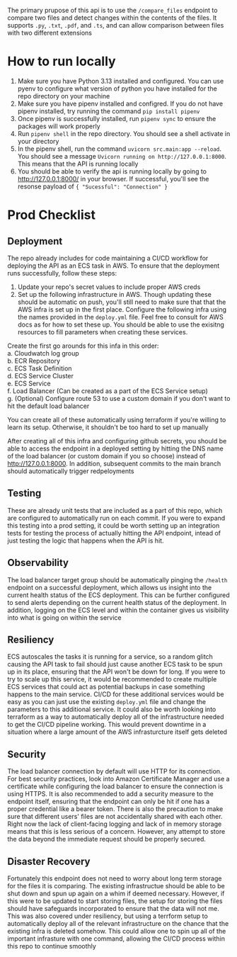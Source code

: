 The primary prupose of this api is to use the ```/compare_files``` endpoint to compare two files and detect changes within the contents of the files. It supports ```.py```, ```.txt```, ```.pdf```, and ```.ts```, and can allow comparison between files with two different extensions

# How to run locally
1. Make sure you have Python 3.13 installed and configured. You can use pyenv to configure what version of python you have installed for the repo directory on your machine
2. Make sure you have pipenv installed and configred. If you do not have pipenv installed, try running the command ```pip install pipenv```
3. Once pipenv is successfully installed, run ```pipenv sync``` to ensure the packages will work properly
4. Run ```pipenv shell``` in the repo directory. You should see a shell activate in your directory
5. In the pipenv shell, run the command ```uvicorn src.main:app --reload```. You should see a message  ``Uvicorn running on http://127.0.0.1:8000``. This means that the API is running locally
6. You should be able to verify the api is running locally by going to http://127.0.0.1:8000/ in your browser. If successful, you'll see the resonse payload of ```{
"Sucessful": "Connection"
}```



# Prod Checklist 

## Deployment
The repo already includes for code maintaining a CI/CD workflow for deploying the API as an ECS task in AWS. To ensure that the deployment runs successfully, follow these steps:
  1. Update your repo's secret values to include proper AWS creds
  2. Set up the following infrastructure in AWS. Though updating these should be automatic on push, you'll still need to make sure that that the AWS infra is set up in the first place. Configure the following infra using the names provided in the ```deploy.yml``` file. Feel free to consult for AWS docs as for how to set these up. You should be able to use the exisitng resources to fill parameters when creating these services. 
     
   Create the first go arounds for this infa in this order: \
   a. Cloudwatch log group \
   b. ECR Repository \
   c. ECS Task Definition \
   d. ECS Service Cluster \
   e. ECS Service \
   f. Load Balancer (Can be created as a part of the ECS Service setup) \
   g. (Optional) Configure route 53 to use a custom domain if you don't want to hit the default load balancer
   
   You can create all of these automatically using terraform if you're willing to learn its setup. Otherwise, it shouldn't be too hard to set up manually 

After creating all of this infra and configuring github secrets, you should be able to access the endpoint in a deployed setting by hitting the DNS name of the load balancer (or custom domain if you so choose) instead of http://127.0.0.1:8000. In addition, subsequent commits to the main branch should automatically trigger redpeloyments

## Testing
These are already unit tests that are included as a part of this repo, which are configured to automatically run on each commit. If you were to expand this testing into a prod setting, it could be worth setting up an integration tests for testing the process of actually hitting the API endpoint, intead of just testing the logic that happens when the API is hit.  

## Observability
The load balancer target group should be automatically pinging the ```/health``` endpoint on a successful deployment, which allows us insight into the current health status of the ECS deployment. This can be further configured to send alerts depending on the current health status of the deployment. In addition, logging on the ECS level and within the container gives us visibility into what is going on within the service

## Resiliency
ECS autoscales the tasks it is running for a service, so a random glitch causing the API task to fail should just cause another ECS task to be spun up in its place, ensuring that the API won't be down for long. If you were to try to scale up this service, it would be recommended to create multiple ECS services that could act as potential backups in case something happens to the main service. CI/CD for these additional services would be easy as you can just use the existing ```deploy.yml``` file and change the parameters to this additional service. It could also be worth looking into terraform as a way to automatically deploy all of the infrastructure needed to get the CI/CD pipeline working. This would prevent downtime in a situation where a large amount of the AWS infrasturcture itself gets deleted 

## Security
The load balancer connection by default will use HTTP for its connection. For best security practices, look into Amazon Certificate Manager and use a certificate while configuring the load balancer to ensure the connection is using HTTPS. It is also recommended to add a security measure to the endpoint itself, ensuring that the endpoint can only be hit if one has a proper credential like a bearer token. There is also the precaution to  make sure that different users' files are not accidentally shared with each other. Right now the lack of client-facing logging and lack of in memory storage means that this is less serious of a concern. However, any attempt to store the data beyond the immediate request should be properly secured. 

## Disaster Recovery
Fortunately this endpoint does not need to worry about long term storage for the files it is comparing. The existing infrastructue should be able to be shut down and spun up again on a whim if deemed necessary. However, if this were to be updated to start storing files, the setup for storing the files should have safeguards incorporated to ensure that the data will not me. This was also covered under resiliency, but using a terrform setup to automatically deploy all of the relevant infrastructure on the chance that the existing infra is deleted somehow. This could allow one to spin up all of the important infrasture with one command, allowing the CI/CD process within this repo to continue smoothly
